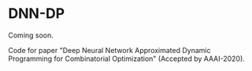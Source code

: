 # DNN-DP
Coming soon. 

Code for paper "Deep Neural Network Approximated Dynamic Programming for Combinatorial Optimization" (Accepted by AAAI-2020). 

